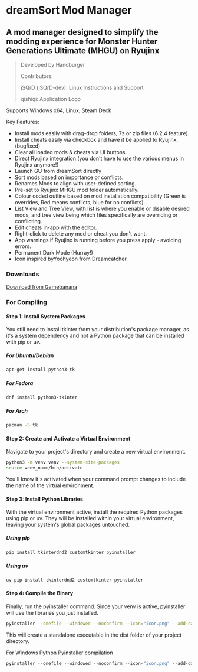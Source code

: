 # dreamSort Mod Manager

## A mod manager designed to simplify the modding experience for Monster Hunter Generations Ultimate (MHGU) on Ryujinx

>Developed by Handburger
>
>Contributors:
>
>jSQrD (jSQrD-dev): Linux Instructions and Support
>
>qishiqi: Application Logo

Supports Windows x64, Linux, Steam Deck

Key Features:

* Install mods easily with drag-drop folders, 7z or zip files (6.2.4 feature).
* Install cheats easily via checkbox and have it be applied to Ryujinx. (bugfixed)
* Clear all loaded mods & cheats via UI buttons.
* Direct Ryujinx integration (you don't have to use the various menus in Ryujinx anymore!)
* Launch GU from dreamSort directly
* Sort mods based on importance or conflicts.
* Renames Mods to align with user-defined sorting.
* Pre-set to Ryujinx MHGU mod folder automatically.
* Colour coded outline based on mod installation compatibility (Green is overrides, Red means conflicts, blue for no conflicts).
* List View and Tree View, with list is where you enable or disable desired mods, and tree view being which files specifically are overriding or conflicting.
* Edit cheats in-app with the editor.
* Right-click to delete any mod or cheat you don't want.
* App warnings if Ryujinx is running before you press apply - avoiding errors.
* Permanent Dark Mode (Hurray!)
* Icon inspired byYoohyeon from Dreamcatcher.

### Downloads

[Download from Gamebanana](https://gamebanana.com/tools/20124)

### For Compiling

#### Step 1: Install System Packages

You still need to install tkinter from your distribution's package manager, as it's a system dependency and not a Python package that can be installed with pip or uv.

##### For Ubuntu/Debian

```bash
apt-get install python3-tk
```

##### For Fedora

```bash
dnf install python3-tkinter
```

##### For Arch

```bash
pacman -S tk
```

#### Step 2: Create and Activate a Virtual Environment

Navigate to your project's directory and create a new virtual environment.

```bash
python3 -m venv venv --system-site-packages
source venv_name/bin/activate
```

You'll know it's activated when your command prompt changes to include the name of the virtual environment.

#### Step 3: Install Python Libraries

With the virtual environment active, install the required Python packages using pip or uv. They will be installed within your virtual environment, leaving your system's global packages untouched.

##### Using pip

```Bash
pip install tkinterdnd2 customtkinter pyinstaller
```

##### Using uv

```Bash
uv pip install tkinterdnd2 customtkinter pyinstaller
```

#### Step 4: Compile the Binary

Finally, run the pyinstaller command. Since your venv is active, pyinstaller will use the libraries you just installed.

```Bash
pyinstaller --onefile --windowed --noconfirm --icon="icon.png" --add-data="icon.png:." HB_dreamSort.py
```

This will create a standalone executable in the dist folder of your project directory.

For Windows Python Pyinstaller compilation

```powershell
pyinstaller --onefile --windowed --noconfirm --icon="icon.png" --add-data="icon.png:." HB_dreamSort.py
```
